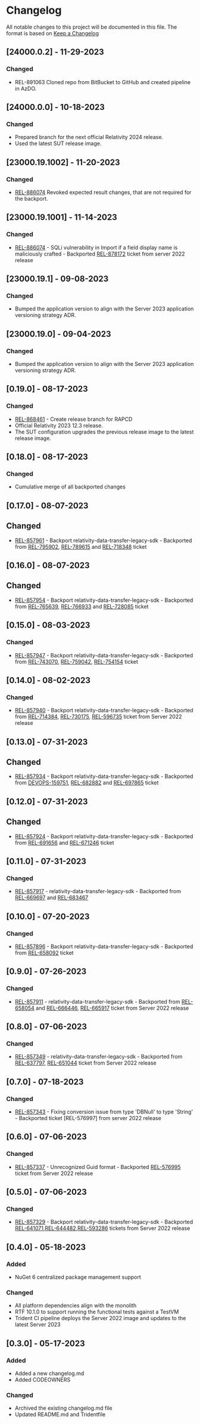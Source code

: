 # Changelog
All notable changes to this project will be documented in this file.
The format is based on [Keep a Changelog](https://keepachangelog.com/en/1.0.0/)

## [24000.0.2] - 11-29-2023

### Changed
 
- REL-891063 Cloned repo from BitBucket to GitHub and created pipeline in AzDO.

## [24000.0.0] - 10-18-2023

### Changed
 
- Prepared branch for the next official Relativity 2024 release.
- Used the latest SUT release image.

## [23000.19.1002] - 11-20-2023

### Changed

- [REL-886074](https://jira.kcura.com/browse/REL-886074) Revoked expected result changes, that are not required for the backport.


## [23000.19.1001] - 11-14-2023

### Changed

- [REL-886074](https://jira.kcura.com/browse/REL-886074) - SQLi vulnerability in Import if a field display name is maliciously crafted - Backported [REL-878172](https://jira.kcura.com/browse/REL-878172) ticket from server 2022 release

## [23000.19.1] - 09-08-2023

### Changed

- Bumped the application version to align with the Server 2023 application versioning strategy ADR.

## [23000.19.0] - 09-04-2023

### Changed

- Bumped the application version to align with the Server 2023 application versioning strategy ADR.

## [0.19.0] - 08-17-2023
 
### Changed
 
- [REL-868461](https://jira.kcura.com/browse/REL-868461) - Create release branch for RAPCD
- Official Relativity 2023 12.3 release.
- The SUT configuration upgrades the previous release image to the latest release image.

## [0.18.0]   - 08-17-2023

### Changed
- Cumulative merge of all backported changes

## [0.17.0]   - 08-07-2023

 ## Changed

- [REL-857961](https://jira.kcura.com/browse/REL-857961) -  Backport relativity-data-transfer-legacy-sdk - Backported from [REL-795902](https://jira.kcura.com/browse/REL-795902), [REL-789615](https://jira.kcura.com/browse/REL-789615) and [REL-718348](https://jira.kcura.com/browse/REL-718348) ticket


## [0.16.0]   - 08-07-2023

 ## Changed

- [REL-857954](https://jira.kcura.com/browse/REL-857954) -  Backport relativity-data-transfer-legacy-sdk - Backported from [REL-765639](https://jira.kcura.com/browse/REL-765639), [REL-766933](https://jira.kcura.com/browse/REL-766933) and [REL-728085](https://jira.kcura.com/browse/REL-728085) ticket


## [0.15.0] - 08-03-2023

### Changed

- [REL-857947](https://jira.kcura.com/browse/REL-857947) - Backport relativity-data-transfer-legacy-sdk - Backported from [REL-743070](https://jira.kcura.com/browse/REL-743070),
 [REL-759042](https://jira.kcura.com/browse/REL-759042), [REL-754154](https://jira.kcura.com/browse/REL-754154) ticket

## [0.14.0] - 08-02-2023

### Changed

- [REL-857940](https://jira.kcura.com/browse/REL-857940) - Backport relativity-data-transfer-legacy-sdk - Backported from [REL-714384](https://jira.kcura.com/browse/REL-714384),
 [REL-730175](https://jira.kcura.com/browse/REL-730175), [REL-596735](https://jira.kcura.com/browse/REL-596735) ticket from Server 2022 release

## [0.13.0]   - 07-31-2023

 ## Changed

- [REL-857934](https://jira.kcura.com/browse/REL-857934) -  Backport relativity-data-transfer-legacy-sdk - Backported from [DEVOPS-159751](https://jira.kcura.com/browse/DEVOPS-159751), [REL-682882](https://jira.kcura.com/browse/REL-682882) and [REL-697865](https://jira.kcura.com/browse/REL-697865) ticket

## [0.12.0]   - 07-31-2023

## Changed

- [REL-857924](https://jira.kcura.com/browse/REL-857924) -  Backport relativity-data-transfer-legacy-sdk - Backported from [REL-691656](https://jira.kcura.com/browse/REL-691656) and [REL-671246](https://jira.kcura.com/browse/REL-671246) ticket 

## [0.11.0] - 07-31-2023

### Changed

- [REL-857917](https://jira.kcura.com/browse/REL-857917) - relativity-data-transfer-legacy-sdk - Backported from [REL-669697](https://jira.kcura.com/browse/REL-669697) and [REL-683467](https://jira.kcura.com/browse/REL-683467)

## [0.10.0] - 07-20-2023

### Changed

- [REL-857896](https://jira.kcura.com/browse/REL-857896) - Backport relativity-data-transfer-legacy-sdk - Backported from [REL-658092](https://jira.kcura.com/browse/REL-658092) ticket

## [0.9.0] - 07-26-2023

### Changed

- [REL-857911](https://jira.kcura.com/browse/REL-857911) - relativity-data-transfer-legacy-sdk - Backported from [REL-658054](https://jira.kcura.com/browse/REL-658054) and [REL-666446](https://jira.kcura.com/browse/REL-666446), [REL-665917](https://jira.kcura.com/browse/REL-665917) ticket from Server 2022 release

## [0.8.0] - 07-06-2023

### Changed

- [REL-857349](https://jira.kcura.com/browse/REL-857349) - relativity-data-transfer-legacy-sdk - Backported from [REL-637797](https://jira.kcura.com/browse/REL-637797), [REL-651044](https://jira.kcura.com/browse/REL-651044) ticket from Server 2022 release 

## [0.7.0] - 07-18-2023

### Changed

- [REL-857343](https://jira.kcura.com/browse/REL-857343) - Fixing conversion issue from type 'DBNull' to type 'String' - Backported ticket [REL-576997] from server 2022 release

## [0.6.0] - 07-06-2023

### Changed

- [REL-857337](https://jira.kcura.com/browse/REL-857337) - Unrecognized Guid format - Backported [REL-576995](https://jira.kcura.com/browse/REL-576995) ticket from Server 2022 release 

## [0.5.0] - 07-06-2023

### Changed

- [REL-857329](https://jira.kcura.com/browse/REL-857329) - Backport relativity-data-transfer-legacy-sdk - Backported [REL-641071](https://jira.kcura.com/browse/REL-641071),[REL-644482](https://jira.kcura.com/browse/REL-644482),[REL-593286](https://jira.kcura.com/browse/REL-593286) tickets from Server 2022 release 

## [0.4.0] - 05-18-2023

### Added

- NuGet 6 centralized package management support

### Changed

- All platform dependencies align with the monolith
- RTF 10.1.0 to support running the functional tests against a TestVM
- Trident CI pipeline deploys the Server 2022 image and updates to the latest Server 2023


## [0.3.0] - 05-17-2023

### Added

- Added a new changelog.md
- Added CODEOWNERS

### Changed

- Archived the existing changelog.md file
- Updated README.md and Tridentfile